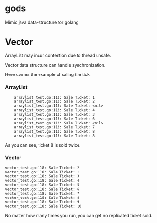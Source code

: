# gods
Mimic java data-structure for golang


# Vector
ArrayList may incur contention due to thread unsafe.

Vector data structure can handle synchronization.

Here comes the example of saling the tick
### ArrayList
```
    arraylist_test.go:116: Sale Ticket: 1
    arraylist_test.go:116: Sale Ticket: 2
    arraylist_test.go:116: Sale Ticket: <nil>
    arraylist_test.go:116: Sale Ticket: 4
    arraylist_test.go:116: Sale Ticket: 3
    arraylist_test.go:116: Sale Ticket: 6
    arraylist_test.go:116: Sale Ticket: <nil>
    arraylist_test.go:116: Sale Ticket: 7
    arraylist_test.go:116: Sale Ticket: 8
    arraylist_test.go:116: Sale Ticket: 8
```
As you can see, ticket 8 is sold twice.

### Vector
```
vector_test.go:118: Sale Ticket: 2
vector_test.go:118: Sale Ticket: 1
vector_test.go:118: Sale Ticket: 3
vector_test.go:118: Sale Ticket: 4
vector_test.go:118: Sale Ticket: 5
vector_test.go:118: Sale Ticket: 6
vector_test.go:118: Sale Ticket: 7
vector_test.go:118: Sale Ticket: 8
vector_test.go:118: Sale Ticket: 9
vector_test.go:118: Sale Ticket: 10
```
No matter how many times you run, you can get no replicated ticket sold.
